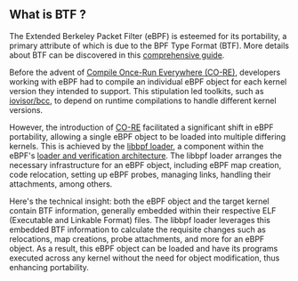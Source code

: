## What is BTF ?

The Extended Berkeley Packet Filter (eBPF) is esteemed for its portability, a primary attribute of which is due to the BPF Type Format (BTF). More details about BTF can be discovered in this [comprehensive guide](https://nakryiko.com/posts/bpf-portability-and-co-re/#btf).

Before the advent of [Compile Once-Run Everywhere (CO-RE)](https://nakryiko.com/posts/bpf-portability-and-co-re/), developers working with eBPF had to compile an individual eBPF object for each kernel version they intended to support. This stipulation led toolkits, such as [iovisor/bcc](https://github.com/iovisor/bcc), to depend on runtime compilations to handle different kernel versions.

However, the introduction of [CO-RE](https://nakryiko.com/posts/bpf-portability-and-co-re/) facilitated a significant shift in eBPF portability, allowing a single eBPF object to be loaded into multiple differing kernels. This is achieved by the [libbpf loader](https://github.com/libbpf/libbpf), a component within the eBPF's [loader and verification architecture](https://ebpf.io/what-is-ebpf#loader--verification-architecture). The libbpf loader arranges the necessary infrastructure for an eBPF object, including eBPF map creation, code relocation, setting up eBPF probes, managing links, handling their attachments, among others.

Here's the technical insight: both the eBPF object and the target kernel contain BTF information, generally embedded within their respective ELF (Executable and Linkable Format) files. The libbpf loader leverages this embedded BTF information to calculate the requisite changes such as relocations, map creations, probe attachments, and more for an eBPF object. As a result, this eBPF object can be loaded and have its programs executed across any kernel without the need for object modification, thus enhancing portability.
